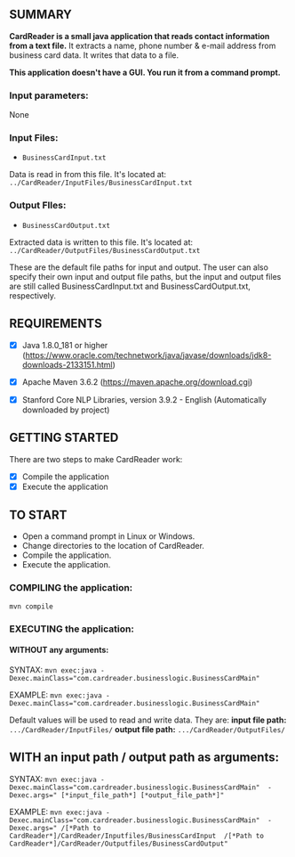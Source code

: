 
SUMMARY
-------
**CardReader is a small java application that reads contact information from a text file.** It extracts a name, phone number & e-mail address from business card data. It writes that data to a file.

**This application doesn't have a GUI. You run it from a command prompt.**

### Input parameters:
None 

### Input Files:
 - ``BusinessCardInput.txt``

Data is read in from this file. It's located at: ``../CardReader/InputFiles/BusinessCardInput.txt``


### Output FIles: 
 - ``BusinessCardOutput.txt``
 
Extracted data is written to this file. It's located at: ``../CardReader/OutputFiles/BusinessCardOutput.txt``

These are the default file paths for input and output. The user can also specify their own input and output file paths, but the input and output files are still called BusinessCardInput.txt and BusinessCardOutput.txt, respectively.

REQUIREMENTS
------------
 - [x] Java 1.8.0_181 or higher 
(https://www.oracle.com/technetwork/java/javase/downloads/jdk8-downloads-2133151.html)

 - [x] Apache Maven 3.6.2
(https://maven.apache.org/download.cgi)

 - [x] Stanford Core NLP Libraries, version 3.9.2 - English
(Automatically downloaded by project)



GETTING STARTED
---------------
There are two steps to make CardReader work:
  - [x] Compile the application
  - [x] Execute the application

TO START
--------
 - Open a command prompt in Linux or Windows.
 - Change directories to the location of CardReader.
 - Compile the application.
 - Execute the application.

### COMPILING the application:
``mvn compile``


### EXECUTING the application:

#### WITHOUT any arguments:
SYNTAX: ``mvn exec:java -Dexec.mainClass="com.cardreader.businesslogic.BusinessCardMain"``

EXAMPLE: ``mvn exec:java -Dexec.mainClass="com.cardreader.businesslogic.BusinessCardMain"``

Default values will be used to read and write data. They are:
**input file path:** ``.../CardReader/InputFiles/``
**output file path:** ``.../CardReader/OutputFiles/``


WITH an input path / output path as arguments:
-------------------------------------------------
SYNTAX: ``mvn exec:java -Dexec.mainClass="com.cardreader.businesslogic.BusinessCardMain"  -Dexec.args=" [*input_file_path*] [*output_file_path*]" ``


EXAMPLE: `` mvn exec:java -Dexec.mainClass="com.cardreader.businesslogic.BusinessCardMain"  -Dexec.args=" /[*Path to CardReader*]/CardReader/Inputfiles/BusinessCardInput  /[*Path to CardReader*]/CardReader/Outputfiles/BusinessCardOutput" ``


